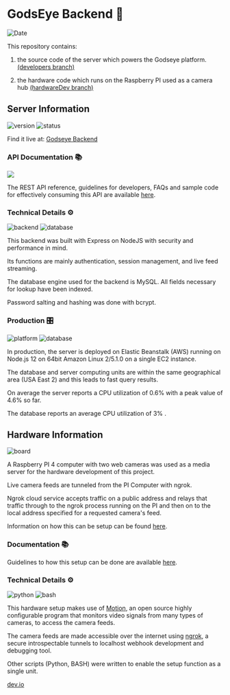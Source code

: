 # GodsEye Backend 👀

![Date](https://img.shields.io/static/v1?label=date&message=30/06/2020&color=green&style=for-the-badge)

This repository contains:

1.  the source code of the server which powers the Godseye platform.
    [(developers branch)](https://gitlab.com/dev.io/dev.backend.io/-/tree/developers)

2.  the hardware code which runs on the Raspberry PI used as a camera hub
    [(hardwareDev branch)](https://gitlab.com/dev.io/dev.backend.io/-/tree/hardwareDev)

## Server Information

![version](https://img.shields.io/static/v1?label=version&message=1.0.19&color=important&style=for-the-badge) ![status](https://img.shields.io/static/v1?label=status&message=production&color=blue&style=for-the-badge)

Find it live at: [Godseye Backend](http://godseye-env.eba-gpcz6ppk.us-east-2.elasticbeanstalk.com/)

### API Documentation :books:

![](https://img.shields.io/static/v1?label=&message=POSTMAN&color=ffab59&style=for-the-badge&logo=Postman)

The REST API reference, guidelines for developers, FAQs and sample code for effectively consuming this API are available [here](https://documenter.getpostman.com/view/11664536/SzzdCLYo?version=latest).

### Technical Details ⚙️

![backend](https://img.shields.io/static/v1?label=&message=Node.JS&color=success&style=for-the-badge&logo=Node.js) ![database](https://img.shields.io/static/v1?label=&message=MySQL&color=77acd5&style=for-the-badge&logo=mysql)

This backend was built with Express on NodeJS with security and performance in mind.

Its functions are mainly authentication, session management, and live feed streaming.

The database engine used for the backend is MySQL. All fields necessary for lookup have been indexed.

Password salting and hashing was done with bcrypt.

### Production 🎛️

![platform](https://img.shields.io/static/v1?label=&message=Elastic%20Beanstalk&color=ff9900&style=for-the-badge&logo=Amazon-AWS) ![database](https://img.shields.io/static/v1?label=&message=Amazon%20RDS&color=232f3e&style=for-the-badge&logo=Amazon-AWS)

In production, the server is deployed on Elastic Beanstalk (AWS) running on Node.js 12
on 64bit Amazon Linux 2/5.1.0 on a single EC2 instance.

The database and server computing units are within the same geographical area (USA East 2)
and this leads to fast query results.

On average the server reports a CPU utilization of 0.6% with a peak value of 4.6% so far.

The database reports an average CPU utilization of 3% .

## Hardware Information

![board](https://img.shields.io/static/v1?label=&message=Raspberry%20PI&color=c51a4a&style=for-the-badge&logo=Raspberry-PI)

A Raspberry PI 4 computer with two web cameras was used as a media server for the hardware development of this project.

Live camera feeds are tunneled from the PI Computer with ngrok.

Ngrok cloud service accepts traffic on a public address and relays that traffic through to the ngrok process running on the PI and then on to the local address specified for a requested camera's feed.

Information on how this can be setup can be found [here](https://gitlab.com/dev.io/dev.backend.io/-/blob/hardwareDev/docs.pdf).

### Documentation :books:

Guidelines to how this setup can be done are available <a href="https://gitlab.com/dev.io/dev.backend.io/-/blob/hardwareDev/docs.pdf">here</a>.

### Technical Details ⚙️

![python](https://img.shields.io/static/v1?label=&message=Python&color=ffcc00&style=for-the-badge&logo=Python) ![bash](https://img.shields.io/static/v1?label=&message=Bash&color=000&style=for-the-badge&logo=gnu-bash)

This hardware setup makes use of <a href="https://motion-project.github.io/">Motion</a>, an open source highly configurable program that monitors video signals from many types of cameras, to access the camera feeds.

The camera feeds are made accessible over the internet using <a href="https://ngrok.com/">ngrok</a>, a secure introspectable tunnels to localhost webhook development and debugging tool.

Other scripts (Python, BASH) were written to enable the setup function as a single unit.

[dev.io]()
